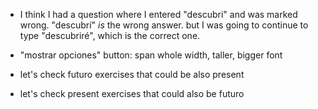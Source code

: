 - I think I had a question where I entered "descubri" and was marked wrong. "descubrí" *is* the wrong answer. but I was going to continue to type "descubriré", which is the correct one.

- "mostrar opciones" button: span whole width, taller, bigger font

- let's check futuro exercises that could be also present 
- let's check present exercises that could also be futuro
